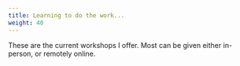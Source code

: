 ```yaml
---
title: Learning to do the work...
weight: 40
---
```


These are the current workshops I offer.  Most can be given either in-person, or remotely online.